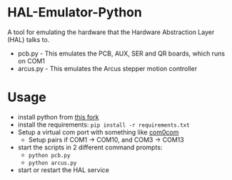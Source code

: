 # HAL-Emulator-Python

A tool for emulating the hardware that the Hardware Abstraction Layer (HAL) talks to.

-   pcb.py - This emulates the PCB, AUX, SER and QR boards, which runs on COM1
-   arcus.py - This emulates the Arcus stepper motion controller

# Usage

-   install python from [this fork](https://github.com/NulAsh/cpython/releases/tag/v3.10.1win7-1)
-   install the requirements: `pip install -r requirements.txt`
-   Setup a virtual com port with something like [com0com](https://sourceforge.net/projects/com0com/)
    -   Setup pairs if COM1 -> COM10, and COM3 -> COM13
-   start the scripts in 2 different command prompts:
    -   `python pcb.py`
    -   `python arcus.py`
-   start or restart the HAL service

